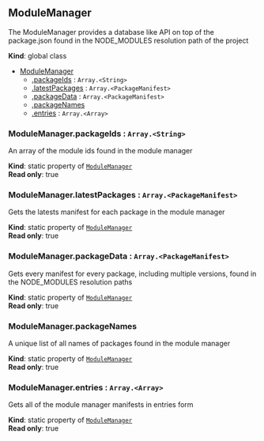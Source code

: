 <a name="ModuleManager"></a>

## ModuleManager
The ModuleManager provides a database like API on top of the package.json found in the NODE_MODULES resolution path of the project

**Kind**: global class  

* [ModuleManager](#ModuleManager)
    * [.packageIds](#ModuleManager.packageIds) : <code>Array.&lt;String&gt;</code>
    * [.latestPackages](#ModuleManager.latestPackages) : <code>Array.&lt;PackageManifest&gt;</code>
    * [.packageData](#ModuleManager.packageData) : <code>Array.&lt;PackageManifest&gt;</code>
    * [.packageNames](#ModuleManager.packageNames)
    * [.entries](#ModuleManager.entries) : <code>Array.&lt;Array&gt;</code>

<a name="ModuleManager.packageIds"></a>

### ModuleManager.packageIds : <code>Array.&lt;String&gt;</code>
An array of the module ids found in the module manager

**Kind**: static property of [<code>ModuleManager</code>](#ModuleManager)  
**Read only**: true  
<a name="ModuleManager.latestPackages"></a>

### ModuleManager.latestPackages : <code>Array.&lt;PackageManifest&gt;</code>
Gets the latests manifest for each package in the module manager

**Kind**: static property of [<code>ModuleManager</code>](#ModuleManager)  
**Read only**: true  
<a name="ModuleManager.packageData"></a>

### ModuleManager.packageData : <code>Array.&lt;PackageManifest&gt;</code>
Gets every manifest for every package, including multiple versions, found in the NODE_MODULES resolution paths

**Kind**: static property of [<code>ModuleManager</code>](#ModuleManager)  
**Read only**: true  
<a name="ModuleManager.packageNames"></a>

### ModuleManager.packageNames
A unique list of all names of packages found in the module manager

**Kind**: static property of [<code>ModuleManager</code>](#ModuleManager)  
**Read only**: true  
<a name="ModuleManager.entries"></a>

### ModuleManager.entries : <code>Array.&lt;Array&gt;</code>
Gets all of the module manager manifests in entries form

**Kind**: static property of [<code>ModuleManager</code>](#ModuleManager)  
**Read only**: true